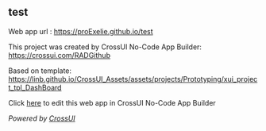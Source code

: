 ## test
Web app url : https://proExelie.github.io/test

This project was created by CrossUI No-Code App Builder: https://crossui.com/RADGithub

Based on template: https://linb.github.io/CrossUI_Assets/assets/projects/Prototyping/xui_project_tpl_DashBoard

Click [here](https://crossui.com/RADGithub/#!from=github&owner=proExelie&repo=test) to edit this web app in CrossUI No-Code App Builder

<i>Powered by [CrossUI](https://crossui.com)</i>
